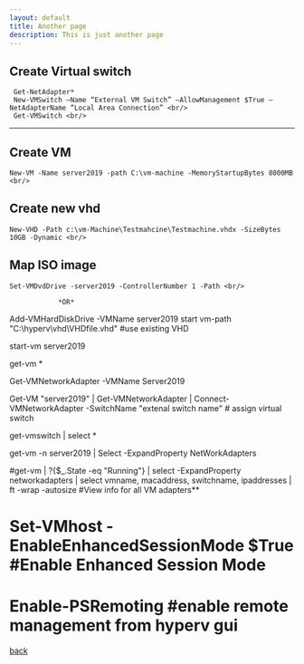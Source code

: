 ```yaml
---
layout: default
title: Another page
description: This is just another page
---
```


## Create Virtual switch


	 Get-NetAdapter* 
	 New-VMSwitch –Name “External VM Switch” –AllowManagement $True –NetAdapterName “Local Area Connection” <br/>
	 Get-VMSwitch <br/>
---------------------------------------

## Create VM

	New-VM -Name server2019 -path C:\vm-machine -MemoryStartupBytes 8000MB <br/>

## Create new vhd
 	New-VHD -Path c:\vm-Machine\Testmahcine\Testmachine.vhdx -SizeBytes 10GB -Dynamic <br/> 
## Map ISO image	
	Set-VMDvdDrive -server2019 -ControllerNumber 1 -Path <br/>					

				*OR*

Add-VMHardDiskDrive -VMName server2019 start vm-path "C:\hyperv\vhd\VHDfile.vhd" 		#use existing VHD

start-vm server2019

get-vm *

Get-VMNetworkAdapter -VMName Server2019

Get-VM "server2019" | Get-VMNetworkAdapter | Connect-VMNetworkAdapter -SwitchName "extenal switch name"		# assign virtual switch

get-vmswitch | select *

get-vm -n server2019 | Select -ExpandProperty NetWorkAdapters

#get-vm | ?{$_.State -eq "Running"} | select -ExpandProperty networkadapters | select vmname, macaddress, switchname, ipaddresses | ft -wrap -autosize						#View info for all VM adapters**


# Set-VMhost -EnableEnhancedSessionMode $True						#Enable Enhanced Session Mode 

# Enable-PSRemoting 									#enable remote management from hyperv gui


[back](./)
